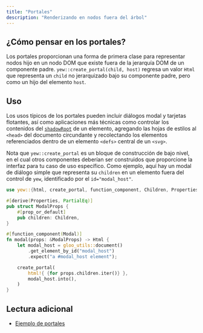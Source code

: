 ```yaml
---
title: "Portales"
description: "Renderizando en nodos fuera del árbol"
---
```


## ¿Cómo pensar en los portales?

Los portales proporcionan una forma de primera clase para representar nodos hijo en un nodo DOM que existe fuera de la jerarquía DOM de un componente padre.
`yew::create_portal(child, host)` regresa un valor `Html` que representa un `child` no jerarquizado bajo su componente padre,
pero como un hijo del elemento `host`.

## Uso

Los usos típicos de los portales pueden incluir diálogos modal y tarjetas flotantes, así como aplicaciones más técnicas como controlar los contenidos del [`shadowRoot`](https://developer.mozilla.org/en-US/docs/Web/API/Element/shadowRoot) de un elemento, agregando las hojas de estilos al `<head>` del documento circundante y recolectando los elementos referenciados dentro de un elemento `<defs>` central de un `<svg>`.

Nota que `yew::create_portal` es un bloque de construcción de bajo nivel, en el cual otros componentes deberían ser construidos que proporcione la interfaz para tu caso de uso específico. Como ejemplo, aquí hay un modal de diálogo simple que representa su `children` en un elemento fuera del control de `yew`, identificado por el `id="modal_host"`.

```rust
use yew::{html, create_portal, function_component, Children, Properties};

#[derive(Properties, PartialEq)]
pub struct ModalProps {
    #[prop_or_default]
    pub children: Children,
}

#[function_component(Modal)]
fn modal(props: &ModalProps) -> Html {
    let modal_host = gloo_utils::document()
        .get_element_by_id("modal_host")
        .expect("a #modal_host element");

    create_portal(
        html!{ {for props.children.iter()} },
        modal_host.into(),
    )
}
```

## Lectura adicional

- [Ejemplo de portales](https://github.com/yewstack/yew/tree/master/examples/portals)
